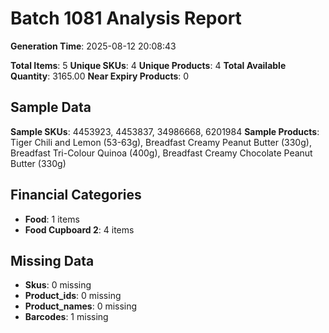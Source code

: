 # Batch 1081 Analysis Report

**Generation Time**: 2025-08-12 20:08:43

**Total Items**: 5
**Unique SKUs**: 4
**Unique Products**: 4
**Total Available Quantity**: 3165.00
**Near Expiry Products**: 0

## Sample Data
**Sample SKUs**: 4453923, 4453837, 34986668, 6201984
**Sample Products**: Tiger Chili and Lemon (53-63g), Breadfast Creamy Peanut Butter (330g), Breadfast Tri-Colour Quinoa (400g), Breadfast Creamy Chocolate Peanut Butter (330g)

## Financial Categories
- **Food**: 1 items
- **Food Cupboard 2**: 4 items

## Missing Data
- **Skus**: 0 missing
- **Product_ids**: 0 missing
- **Product_names**: 0 missing
- **Barcodes**: 1 missing
